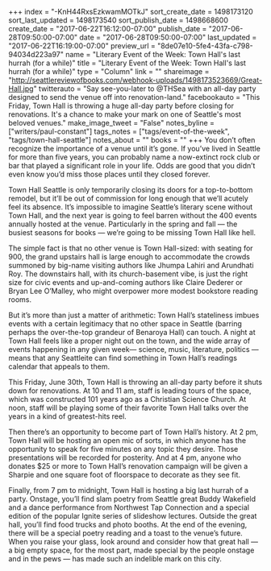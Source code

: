 +++
index = "-KnH44RxsEzkwamMOTkJ"
sort_create_date = 1498173120
sort_last_updated = 1498173540
sort_publish_date = 1498668600
create_date = "2017-06-22T16:12:00-07:00"
publish_date = "2017-06-28T09:50:00-07:00"
date = "2017-06-28T09:50:00-07:00"
last_updated = "2017-06-22T16:19:00-07:00"
preview_url = "8de07e10-5fe4-43fa-c798-94034d223a97"
name = "Literary Event of the Week: Town Hall's last hurrah (for a while)"
title = "Literary Event of the Week: Town Hall's last hurrah (for a while)"
type = "Column"
link = ""
shareimage = "http://seattlereviewofbooks.com/webhook-uploads/1498173523669/Great-Hall.jpg"
twitterauto = "Say see-you-later to @THSea with an all-day party designed to send the venue off into renovation-land."
facebookauto = "This Friday, Town Hall is throwing a huge all-day party before closing for renovations. It's a chance to make your mark on one of Seattle's most beloved venues."
make_image_tweet = "False"
notes_byline = ["writers/paul-constant"]
tags_notes = ["tags/event-of-the-week", "tags/town-hall-seattle"]
notes_about = ""
books = ""
+++
You don’t often recognize the importance of a venue until it’s gone. If you’ve lived in Seattle for more than five years, you can probably name a now-extinct rock club or bar that played a significant role in your life. Odds are good that you didn’t even know you’d miss those places until they closed forever. 

Town Hall Seattle is only temporarily closing its doors for a top-to-bottom remodel, but it’ll be out of commission for long enough that we’ll acutely feel its absence. It’s impossible to imagine Seattle’s literary scene without Town Hall, and the next year is going to feel barren without the 400 events annually hosted at the venue. Particularly in the spring and fall — the busiest seasons for books — we’re going to be missing Town Hall like hell.

The simple fact is that no other venue is Town Hall-sized: with seating for 900, the grand upstairs hall is large enough to accommodate the crowds summoned by big-name visiting authors like Jhumpa Lahiri and Arundhati Roy. The downstairs hall, with its church-basement vibe, is just the right size for civic events and up-and-coming authors like Claire Dederer or Bryan Lee O’Malley, who might overpower more modest bookstore reading rooms. 

But it’s more than just a matter of arithmetic: Town Hall’s stateliness imbues events with a certain legitimacy that no other space in Seattle (barring perhaps the over-the-top grandeur of Benaroya Hall) can touch. A night at Town Hall feels like a proper night out on the town, and the wide array of events happening in any given week— science, music, literature, politics — means that any Seattleite can find something in Town Hall’s readings calendar that appeals to them.

This Friday, June 30th, Town Hall is throwing an all-day party before it shuts down for renovations. At 10 and 11 am, staff is leading tours of the space, which was constructed 101 years ago as a Christian Science Church. At noon, staff will be playing some of their favorite Town Hall talks over the years in a kind of greatest-hits reel.

Then there’s an opportunity to become part of Town Hall’s history. At 2 pm, Town Hall will be hosting an open mic of sorts, in which anyone has the opportunity to speak for five minutes on any topic they desire. Those presentations will be recorded for posterity. And at 4 pm, anyone who donates $25 or more to Town Hall’s renovation campaign will be given a Sharpie and one square foot of floorspace to decorate as they see fit.

Finally, from 7 pm to midnight, Town Hall is hosting a big last hurrah of a party. Onstage, you’ll find slam poetry from Seattle great Buddy Wakefield and a dance performance from Northwest Tap Connection and a special edition of the popular Ignite series of slideshow lectures. Outside the great hall, you’ll find food trucks and photo booths. At the end of the evening, there will be a special poetry reading and a toast to the venue’s future. When you raise your glass, look around and consider how that great hall — a big empty space, for the most part, made special by the people onstage and in the pews — has made such an indelible mark on this city.
